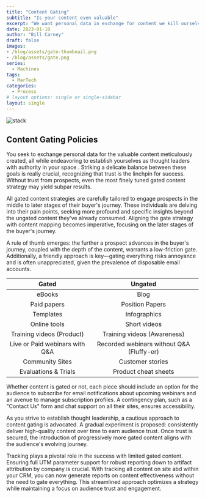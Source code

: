 ```yaml
---
title: "Content Gating"
subtitle: "Is your content even valuable"
excerpt: "We want personal data in exchange for content we kill ourselves to create. We also want to establish ourselves as thought leader and have a degree of authority in our space. There has always been a need to balance these objectives while we earn some trust. If prospects don’t trust us, we won’t see results no matter how fine-tuned our gated content strategy is. So how far do you go?  What are the rules?"
date: 2023-01-10
author: "Bill Carney"
draft: false
images:
- /blog/assets/gate-thumbnail.png
- /blog/assets/gate.png
series:
  - Machines
tags:
  - MarTech
categories:
  - Process
# layout options: single or single-sidebar
layout: single
---
```


![stack](/blog/assets/gate.png)

## Content Gating Policies 

You seek to exchange personal data for the valuable content meticulously created, all while endeavoring to establish yourselves as thought leaders with authority in your space . Striking a delicate balance between these goals is really crucial, recognizing that trust is the linchpin for success. Without trust from prospects, even the most finely tuned gated content strategy may yield subpar results.

All gated content strategies are carefully tailored to engage prospects in the middle to later stages of their buyer's journey. These individuals are delving into their pain points, seeking more profound and specific insights beyond the ungated content they've already consumed. Aligning the gate strategy with content mapping becomes imperative, focusing on the later stages of the buyer's journey.

A rule of thumb emerges: the further a prospect advances in the buyer's journey, coupled with the depth of the content, warrants a low-friction gate. Additionally, a friendly approach is key—gating everything risks annoyance and is often unappreciated, given the prevalence of disposable email accounts.

**Gated** | **Ungated** 
:------: | :------:|
eBooks| Blog|
Paid papers| Position Papers|
Templates|Infographics|
Online tools|Short videos|
Training videos (Product)|Training videos (Awareness)|
Live or Paid webinars with Q&A |Recorded webinars without Q&A (Fluffy-er)|
Community Sites|Customer stories|
Evaluations & Trials|Product cheat sheets|

Whether content is gated or not, each piece should include an option for the audience to subscribe for email notifications about upcoming webinars and an avenue to manage subscription profiles. A contingency plan, such as a "Contact Us" form and chat support on all their sites, ensures accessibility.

As you strive to establish thought leadership, a cautious approach to content gating is advocated. A gradual experiment is proposed: consistently deliver high-quality content over time to earn audience trust. Once trust is secured, the introduction of progressively more gated content aligns with the audience's evolving journey.

Tracking plays a pivotal role in the success with limited gated content. Ensuring full UTM parameter support for robust reporting down to artifact attribution by company is crucial. With tracking all content on site abd within your CRM, you can now generate reports on content effectiveness without the need to gate everything. This streamlined approach optimizes a strategy while maintaining a focus on audience trust and engagement.
